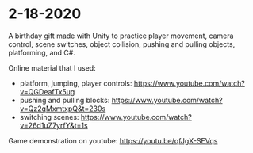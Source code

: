 # 2-18-2020

A birthday gift made with Unity to practice player movement, camera control, scene switches, object collision, pushing and pulling objects, platforming, and C#. 

Online material that I used: 
- platform, jumping, player controls: https://www.youtube.com/watch?v=QGDeafTx5ug
- pushing and pulling blocks: https://www.youtube.com/watch?v=Qz2qMxmtxpQ&t=230s
- switching scenes: https://www.youtube.com/watch?v=26d1uZ7yrfY&t=1s

Game demonstration on youtube: https://youtu.be/qfJgX-SEVqs
